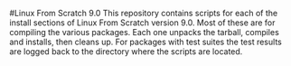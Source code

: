 #Linux From Scratch 9.0
This repository contains scripts for each of the install sections of Linux From Scratch version 9.0.
Most of these are for compiling the various packages. Each one unpacks the tarball, compiles and installs, then cleans up. For packages with test suites the test results are logged back to the directory where the scripts are located.
